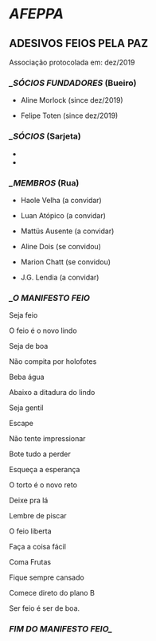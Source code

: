 # ***AFEPPA***

## ADESIVOS FEIOS PELA PAZ

Associação protocolada em: dez/2019


### ***_SÓCIOS FUNDADORES*** (Bueiro)

- Aline Morlock (since dez/2019)

- Felipe Toten (since dez/2019)


### ***_SÓCIOS*** (Sarjeta)

-

-


### ***_MEMBROS*** (Rua)

- Haole Velha (a convidar)

- Luan Atópico (a convidar)

- Mattüs Ausente (a convidar)

- Aline Dois (se convidou)

- Marion Chatt (se convidou)

- J.G. Lendia (a convidar)




### ***_O MANIFESTO FEIO***

Seja feio

O feio é o novo lindo

Seja de boa 

Não compita por holofotes 

Beba água 

Abaixo a ditadura do lindo 

Seja gentil 

Escape

Não tente impressionar

Bote tudo a perder 

Esqueça a esperança

O torto é o novo reto

Deixe pra lá 

Lembre de piscar

O feio liberta

Faça a coisa fácil 

Coma Frutas

Fique sempre cansado

Comece direto do plano B 

Ser feio é ser de boa. 


### ***FIM DO MANIFESTO FEIO_***
